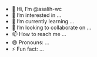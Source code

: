 - 👋 Hi, I’m @asalih-wc
- 👀 I’m interested in ...
- 🌱 I’m currently learning ...
- 💞️ I’m looking to collaborate on ...
- 📫 How to reach me ...
- 😄 Pronouns: ...
- ⚡ Fun fact: ...

<!---
asalih-wc/asalih-wc is a ✨ special ✨ repository because its `README.md` (this file) appears on your GitHub profile.
You can click the Preview link to take a look at your changes.
--->
